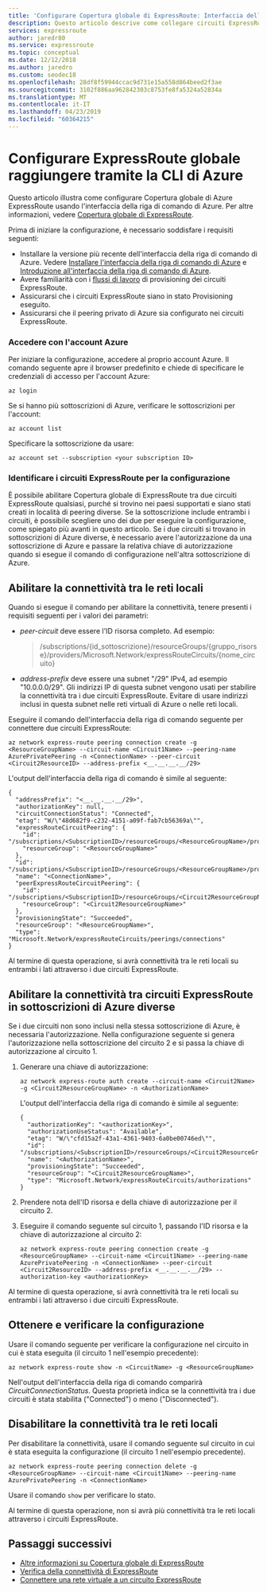 ```yaml
---
title: 'Configurare Copertura globale di ExpressRoute: Interfaccia della riga di comando di Azure | Microsoft Docs'
description: Questo articolo descrive come collegare circuiti ExpressRoute tra loro per creare una rete privata tra le reti locali e abilitare il servizio Copertura globale.
services: expressroute
author: jaredr80
ms.service: expressroute
ms.topic: conceptual
ms.date: 12/12/2018
ms.author: jaredro
ms.custom: seodec18
ms.openlocfilehash: 28df8f59944ccac9d731e15a558d864beed2f3ae
ms.sourcegitcommit: 3102f886aa962842303c8753fe8fa5324a52834a
ms.translationtype: MT
ms.contentlocale: it-IT
ms.lasthandoff: 04/23/2019
ms.locfileid: "60364215"
---
```

# <a name="configure-expressroute-global-reach-by-using-the-azure-cli"></a>Configurare ExpressRoute globale raggiungere tramite la CLI di Azure

Questo articolo illustra come configurare Copertura globale di Azure ExpressRoute usando l'interfaccia della riga di comando di Azure. Per altre informazioni, vedere [Copertura globale di ExpressRoute](expressroute-global-reach.md).
 
Prima di iniziare la configurazione, è necessario soddisfare i requisiti seguenti:

* Installare la versione più recente dell'interfaccia della riga di comando di Azure. Vedere [Installare l'interfaccia della riga di comando di Azure](/cli/azure/install-azure-cli) e [Introduzione all'interfaccia della riga di comando di Azure](/cli/azure/get-started-with-azure-cli).
* Avere familiarità con i [flussi di lavoro](expressroute-workflows.md) di provisioning dei circuiti ExpressRoute.
* Assicurarsi che i circuiti ExpressRoute siano in stato Provisioning eseguito.
* Assicurarsi che il peering privato di Azure sia configurato nei circuiti ExpressRoute.  

### <a name="sign-in-to-your-azure-account"></a>Accedere con l'account Azure

Per iniziare la configurazione, accedere al proprio account Azure. Il comando seguente apre il browser predefinito e chiede di specificare le credenziali di accesso per l'account Azure:  

```azurecli
az login
```

Se si hanno più sottoscrizioni di Azure, verificare le sottoscrizioni per l'account:

```azurecli
az account list
```

Specificare la sottoscrizione da usare:

```azurecli
az account set --subscription <your subscription ID>
```

### <a name="identify-your-expressroute-circuits-for-configuration"></a>Identificare i circuiti ExpressRoute per la configurazione

È possibile abilitare Copertura globale di ExpressRoute tra due circuiti ExpressRoute qualsiasi, purché si trovino nei paesi supportati e siano stati creati in località di peering diverse. Se la sottoscrizione include entrambi i circuiti, è possibile scegliere uno dei due per eseguire la configurazione, come spiegato più avanti in questo articolo. Se i due circuiti si trovano in sottoscrizioni di Azure diverse, è necessario avere l'autorizzazione da una sottoscrizione di Azure e passare la relativa chiave di autorizzazione quando si esegue il comando di configurazione nell'altra sottoscrizione di Azure.

## <a name="enable-connectivity-between-your-on-premises-networks"></a>Abilitare la connettività tra le reti locali

Quando si esegue il comando per abilitare la connettività, tenere presenti i requisiti seguenti per i valori dei parametri:

* *peer-circuit* deve essere l'ID risorsa completo. Ad esempio: 

  > /subscriptions/{id_sottoscrizione}/resourceGroups/{gruppo_risorse}/providers/Microsoft.Network/expressRouteCircuits/{nome_circuito}

* *address-prefix* deve essere una subnet "/29" IPv4, ad esempio "10.0.0.0/29". Gli indirizzi IP di questa subnet vengono usati per stabilire la connettività tra i due circuiti ExpressRoute. Evitare di usare indirizzi inclusi in questa subnet nelle reti virtuali di Azure o nelle reti locali.

Eseguire il comando dell'interfaccia della riga di comando seguente per connettere due circuiti ExpressRoute:

```azurecli
az network express-route peering connection create -g <ResourceGroupName> --circuit-name <Circuit1Name> --peering-name AzurePrivatePeering -n <ConnectionName> --peer-circuit <Circuit2ResourceID> --address-prefix <__.__.__.__/29>
```

L'output dell'interfaccia della riga di comando è simile al seguente:

```azurecli
{
  "addressPrefix": "<__.__.__.__/29>",
  "authorizationKey": null,
  "circuitConnectionStatus": "Connected",
  "etag": "W/\"48d682f9-c232-4151-a09f-fab7cb56369a\"",
  "expressRouteCircuitPeering": {
    "id": "/subscriptions/<SubscriptionID>/resourceGroups/<ResourceGroupName>/providers/Microsoft.Network/expressRouteCircuits/<Circuit1Name>/peerings/AzurePrivatePeering",
    "resourceGroup": "<ResourceGroupName>"
  },
  "id": "/subscriptions/<SubscriptionID>/resourceGroups/<ResourceGroupName>/providers/Microsoft.Network/expressRouteCircuits/<Circuit1Name>/peerings/AzurePrivatePeering/connections/<ConnectionName>",
  "name": "<ConnectionName>",
  "peerExpressRouteCircuitPeering": {
    "id": "/subscriptions/<SubscriptionID>/resourceGroups/<Circuit2ResourceGroupName>/providers/Microsoft.Network/expressRouteCircuits/<Circuit2Name>/peerings/AzurePrivatePeering",
    "resourceGroup": "<Circuit2ResourceGroupName>"
  },
  "provisioningState": "Succeeded",
  "resourceGroup": "<ResourceGroupName>",
  "type": "Microsoft.Network/expressRouteCircuits/peerings/connections"
}
```

Al termine di questa operazione, si avrà connettività tra le reti locali su entrambi i lati attraverso i due circuiti ExpressRoute.

## <a name="enable-connectivity-between-expressroute-circuits-in-different-azure-subscriptions"></a>Abilitare la connettività tra circuiti ExpressRoute in sottoscrizioni di Azure diverse

Se i due circuiti non sono inclusi nella stessa sottoscrizione di Azure, è necessaria l'autorizzazione. Nella configurazione seguente si genera l'autorizzazione nella sottoscrizione del circuito 2 e si passa la chiave di autorizzazione al circuito 1.

1. Generare una chiave di autorizzazione:

   ```azurecli
   az network express-route auth create --circuit-name <Circuit2Name> -g <Circuit2ResourceGroupName> -n <AuthorizationName>
   ```

   L'output dell'interfaccia della riga di comando è simile al seguente:

   ```azurecli
   {
     "authorizationKey": "<authorizationKey>",
     "authorizationUseStatus": "Available",
     "etag": "W/\"cfd15a2f-43a1-4361-9403-6a0be00746ed\"",
     "id": "/subscriptions/<SubscriptionID>/resourceGroups/<Circuit2ResourceGroupName>/providers/Microsoft.Network/expressRouteCircuits/<Circuit2Name>/authorizations/<AuthorizationName>",
     "name": "<AuthorizationName>",
     "provisioningState": "Succeeded",
     "resourceGroup": "<Circuit2ResourceGroupName>",
     "type": "Microsoft.Network/expressRouteCircuits/authorizations"
   }
   ```

1. Prendere nota dell'ID risorsa e della chiave di autorizzazione per il circuito 2.

1. Eseguire il comando seguente sul circuito 1, passando l'ID risorsa e la chiave di autorizzazione al circuito 2:

   ```azurecli
   az network express-route peering connection create -g <ResourceGroupName> --circuit-name <Circuit1Name> --peering-name AzurePrivatePeering -n <ConnectionName> --peer-circuit <Circuit2ResourceID> --address-prefix <__.__.__.__/29> --authorization-key <authorizationKey>
   ```

Al termine di questa operazione, si avrà connettività tra le reti locali su entrambi i lati attraverso i due circuiti ExpressRoute.

## <a name="get-and-verify-the-configuration"></a>Ottenere e verificare la configurazione

Usare il comando seguente per verificare la configurazione nel circuito in cui è stata eseguita (il circuito 1 nell'esempio precedente):

```azurecli
az network express-route show -n <CircuitName> -g <ResourceGroupName>
```

Nell'output dell'interfaccia della riga di comando comparirà *CircuitConnectionStatus*. Questa proprietà indica se la connettività tra i due circuiti è stata stabilita ("Connected") o meno ("Disconnected"). 

## <a name="disable-connectivity-between-your-on-premises-networks"></a>Disabilitare la connettività tra le reti locali

Per disabilitare la connettività, usare il comando seguente sul circuito in cui è stata eseguita la configurazione (il circuito 1 nell'esempio precedente).

```azurecli
az network express-route peering connection delete -g <ResourceGroupName> --circuit-name <Circuit1Name> --peering-name AzurePrivatePeering -n <ConnectionName>
```

Usare il comando ```show``` per verificare lo stato.

Al termine di questa operazione, non si avrà più connettività tra le reti locali attraverso i circuiti ExpressRoute.

## <a name="next-steps"></a>Passaggi successivi

* [Altre informazioni su Copertura globale di ExpressRoute](expressroute-global-reach.md)
* [Verifica della connettività di ExpressRoute](expressroute-troubleshooting-expressroute-overview.md)
* [Connettere una rete virtuale a un circuito ExpressRoute](expressroute-howto-linkvnet-arm.md)

